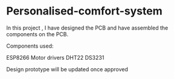 # Personalised-comfort-system


In this project , I have designed the PCB and have assembled the components on the PCB. 

Components used:

ESP8266
Motor drivers
DHT22
DS3231


Design prototype will be updated once approved



